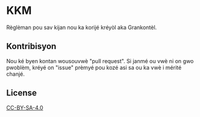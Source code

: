 # KKM

Règlèman pou sav kijan nou ka korijé kréyòl aka Grankontèl.

## Kontribisyon

Nou ké byen kontan wousouvwè "pull request". Si janmé ou vwè ni on gwo pwoblèm, kréyé on "issue" prèmyé pou kozé asi sa ou ka vwè i mérité chanjé.


## License
[CC-BY-SA-4.0](https://choosealicense.com/licenses/cc-by-sa-4.0/)